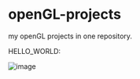 # openGL-projects
my openGL projects in one repository.

HELLO_WORLD:

![image](https://user-images.githubusercontent.com/83467468/230582481-d031e3e5-191b-42f8-8cee-f19d0c48421a.png)
